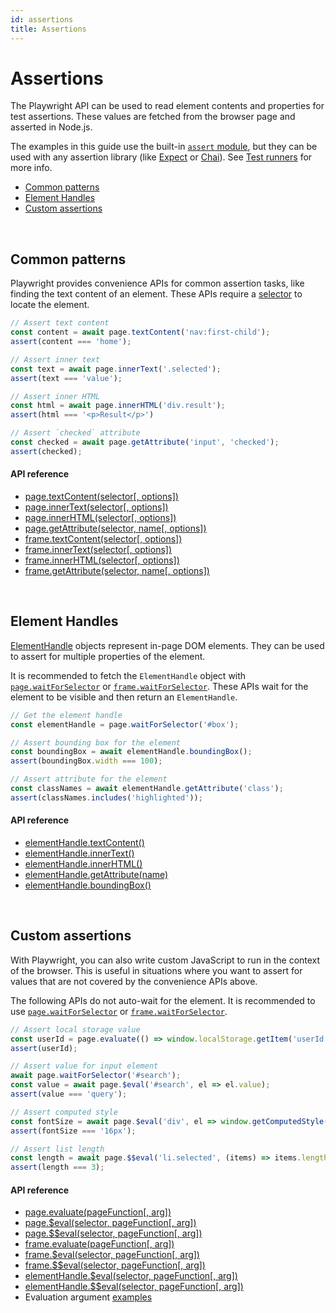 ```yaml
---
id: assertions
title: Assertions
---
```


# Assertions

The Playwright API can be used to read element contents and properties for test assertions. These values are fetched from the browser page and asserted in
Node.js.

The examples in this guide use the built-in [`assert` module](https://nodejs.org/api/assert.html), but they can be used with any assertion library (like [Expect](https://www.npmjs.com/package/expect) or [Chai](https://www.npmjs.com/package/chai)). See [Test runners](test-runners.md) for more info.

<!-- GEN:toc-top-level -->
- [Common patterns](#common-patterns)
- [Element Handles](#element-handles)
- [Custom assertions](#custom-assertions)
<!-- GEN:stop -->

<br/>

## Common patterns

Playwright provides convenience APIs for common assertion tasks, like finding the
text content of an element. These APIs require a [selector](selectors.md) to locate
the element.

```js
// Assert text content
const content = await page.textContent('nav:first-child');
assert(content === 'home');

// Assert inner text
const text = await page.innerText('.selected');
assert(text === 'value');

// Assert inner HTML
const html = await page.innerHTML('div.result');
assert(html === '<p>Result</p>')

// Assert `checked` attribute
const checked = await page.getAttribute('input', 'checked');
assert(checked);
```

#### API reference

- [page.textContent(selector[, options])](api.md#pagetextcontentselector-options)
- [page.innerText(selector[, options])](api.md#pageinnertextselector-options)
- [page.innerHTML(selector[, options])](api.md#pageinnerhtmlselector-options)
- [page.getAttribute(selector, name[, options])](api.md#pagegetattributeselector-name-options)
- [frame.textContent(selector[, options])](api.md#frametextcontentselector-options)
- [frame.innerText(selector[, options])](api.md#frameinnertextselector-options)
- [frame.innerHTML(selector[, options])](api.md#frameinnerhtmlselector-options)
- [frame.getAttribute(selector, name[, options])](api.md#framegetattributeselector-name-options)

<br/>

## Element Handles

[ElementHandle](api.md#class-elementhandle) objects represent in-page DOM
elements. They can be used to assert for multiple properties of the element.

It is recommended to fetch the `ElementHandle` object with
[`page.waitForSelector`](api.md#pagewaitforselectorselector-options) or
[`frame.waitForSelector`](api.md#framewaitforselectorselector-options). These
APIs wait for the element to be visible and then return an `ElementHandle`.

```js
// Get the element handle
const elementHandle = page.waitForSelector('#box');

// Assert bounding box for the element
const boundingBox = await elementHandle.boundingBox();
assert(boundingBox.width === 100);

// Assert attribute for the element
const classNames = await elementHandle.getAttribute('class');
assert(classNames.includes('highlighted'));
```

#### API reference

- [elementHandle.textContent()](api.md#elementhandletextcontent)
- [elementHandle.innerText()](api.md#elementhandleinnertext)
- [elementHandle.innerHTML()](api.md#elementhandleinnerhtml)
- [elementHandle.getAttribute(name)](api.md#elementhandlegetattributename)
- [elementHandle.boundingBox()](api.md#elementhandleboundingbox)

<br/>

## Custom assertions

With Playwright, you can also write custom JavaScript to run in the context of
the browser. This is useful in situations where you want to assert for values
that are not covered by the convenience APIs above.

The following APIs do not auto-wait for the element. It is recommended to use
[`page.waitForSelector`](api.md#pagewaitforselectorselector-options) or
[`frame.waitForSelector`](api.md#framewaitforselectorselector-options).

```js
// Assert local storage value
const userId = page.evaluate(() => window.localStorage.getItem('userId'));
assert(userId);

// Assert value for input element
await page.waitForSelector('#search');
const value = await page.$eval('#search', el => el.value);
assert(value === 'query');

// Assert computed style
const fontSize = await page.$eval('div', el => window.getComputedStyle(el).fontSize);
assert(fontSize === '16px');

// Assert list length
const length = await page.$$eval('li.selected', (items) => items.length);
assert(length === 3);
```

#### API reference

- [page.evaluate(pageFunction[, arg])](api.md#pageevaluatepagefunction-arg)
- [page.$eval(selector, pageFunction[, arg])](api.md#pageevalselector-pagefunction-arg)
- [page.$$eval(selector, pageFunction[, arg])](api.md#pageevalselector-pagefunction-arg-1)
- [frame.evaluate(pageFunction[, arg])](api.md#frameevaluatepagefunction-arg)
- [frame.$eval(selector, pageFunction[, arg])](api.md#frameevalselector-pagefunction-arg)
- [frame.$$eval(selector, pageFunction[, arg])](api.md#frameevalselector-pagefunction-arg-1)
- [elementHandle.$eval(selector, pageFunction[, arg])](api.md#elementhandleevalselector-pagefunction-arg)
- [elementHandle.$$eval(selector, pageFunction[, arg])](api.md#elementhandleevalselector-pagefunction-arg-1)
- Evaluation argument [examples](api.md#evaluationargument)
